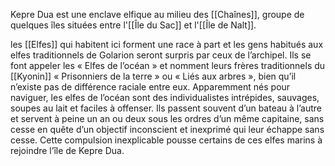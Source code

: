 Kepre Dua est une enclave elfique au milieu des [[Chaînes]], groupe de quelques îles situées entre l'[[Île du Sac]] et l'[[Île de Nalt]].

les [[Elfes]] qui habitent ici forment une race à part et les gens habitués aux elfes traditionnels de Golarion seront surpris par ceux de l’archipel. Ils se font appeler les « Elfes de l’océan » et nomment leurs frères traditionnels du [[Kyonin]] « Prisonniers de la terre » ou « Liés aux arbres », bien qu’il n’existe pas de différence raciale entre eux. Apparemment nés pour naviguer, les elfes de l’océan sont des individualistes intrépides, sauvages, soupes au lait et faciles à offenser. Ils passent souvent d’un bateau à l’autre et servent à peine un an ou deux sous les ordres d’un même capitaine, sans cesse en quête d’un objectif inconscient et inexprimé qui leur échappe sans cesse. Cette compulsion inexplicable pousse certains de ces elfes marins à rejoindre l’île de Kepre Dua.